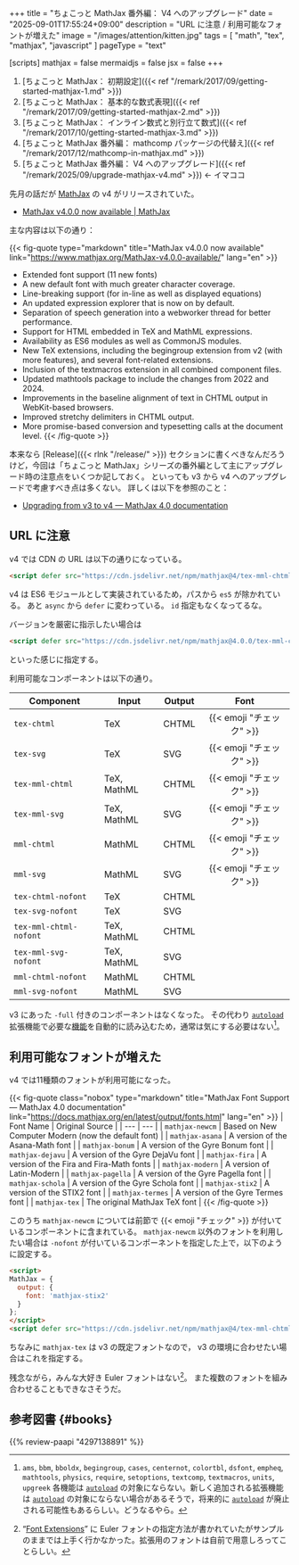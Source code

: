+++
title = "ちょこっと MathJax 番外編： V4 へのアップグレード"
date =  "2025-09-01T17:55:24+09:00"
description = "URL に注意 / 利用可能なフォントが増えた"
image = "/images/attention/kitten.jpg"
tags = [ "math", "tex", "mathjax", "javascript" ]
pageType = "text"

[scripts]
  mathjax = false
  mermaidjs = false
  jsx = false
+++

1. [ちょこっと MathJax： 初期設定]({{< ref "/remark/2017/09/getting-started-mathjax-1.md" >}})
2. [ちょこっと MathJax： 基本的な数式表現]({{< ref "/remark/2017/09/getting-started-mathjax-2.md" >}})
3. [ちょこっと MathJax： インライン数式と別行立て数式]({{< ref "/remark/2017/10/getting-started-mathjax-3.md" >}})
4. [ちょこっと MathJax 番外編： mathcomp パッケージの代替え]({{< ref "/remark/2017/12/mathcomp-in-mathjax.md" >}})
5. [ちょこっと MathJax 番外編： V4 へのアップグレード]({{< ref "/remark/2025/09/upgrade-mathjax-v4.md" >}}) ← イマココ

先月の話だが [MathJax] の v4 がリリースされていた。

- [MathJax v4.0.0 now available | MathJax](https://www.mathjax.org/MathJax-v4.0.0-available/)

主な内容は以下の通り：

{{< fig-quote type="markdown" title="MathJax v4.0.0 now available" link="https://www.mathjax.org/MathJax-v4.0.0-available/" lang="en" >}}
- Extended font support (11 new fonts)
- A new default font with much greater character coverage.
- Line-breaking support (for in-line as well as displayed equations)
- An updated expression explorer that is now on by default.
- Separation of speech generation into a webworker thread for better performance.
- Support for HTML embedded in TeX and MathML expressions.
- Availability as ES6 modules as well as CommonJS modules.
- New TeX extensions, including the begingroup extension from v2 (with more features), and several font-related extensions.
- Inclusion of the textmacros extension in all combined component files.
- Updated mathtools package to include the changes from 2022 and 2024.
- Improvements in the baseline alignment of text in CHTML output in WebKit-based browsers.
- Improved stretchy delimiters in CHTML output.
- More promise-based conversion and typesetting calls at the document level.
{{< /fig-quote >}}

本来なら [Release]({{< rlnk "/release/" >}}) セクションに書くべきなんだろうけど，今回は「ちょこっと MathJax」シリーズの番外編として主にアップグレード時の注意点をいくつか記しておく。
といっても v3 から v4 へのアップグレードで考慮すべき点は多くない。
詳しくは以下を参照のこと：

- [Upgrading from v3 to v4 — MathJax 4.0 documentation](https://docs.mathjax.org/en/latest/upgrading/v3.html)

## URL に注意

v4 では CDN の URL は以下の通りになっている。

```html
<script defer src="https://cdn.jsdelivr.net/npm/mathjax@4/tex-mml-chtml.js"></script>
```

v4 は ES6 モジュールとして実装されているため，パスから `es5` が除かれている。
あと `async` から `defer` に変わっている。
`id` 指定もなくなってるな。

バージョンを厳密に指示したい場合は

```html
<script defer src="https://cdn.jsdelivr.net/npm/mathjax@4.0.0/tex-mml-chtml.js"></script>
```

といった感じに指定する。

利用可能なコンポーネントは以下の通り。

| Component | Input | Output | Font|
| --- | --- | --- | :---: |
| `tex-chtml` | TeX | CHTML | {{< emoji "チェック" >}} |
| `tex-svg` | TeX | SVG | {{< emoji "チェック" >}} |
| `tex-mml-chtml` | TeX, MathML | CHTML | {{< emoji "チェック" >}} |
| `tex-mml-svg` | TeX, MathML | SVG | {{< emoji "チェック" >}} |
| `mml-chtml` | MathML | CHTML | {{< emoji "チェック" >}} |
| `mml-svg` | MathML | SVG | {{< emoji "チェック" >}} |
| `tex-chtml-nofont` | TeX | CHTML |  |
| `tex-svg-nofont` | TeX | SVG |  |
| `tex-mml-chtml-nofont` | TeX, MathML | CHTML |  |
| `tex-mml-svg-nofont` | TeX, MathML | SVG |  |
| `mml-chtml-nofont` | MathML | CHTML |  |
| `mml-svg-nofont` | MathML | SVG |  |

v3 にあった `-full` 付きのコンポーネントはなくなった。
その代わり [`autoload`] 拡張機能で必要な[機能](https://docs.mathjax.org/en/latest/input/tex/extensions/ "The TeX/LaTeX Extension List — MathJax 4.0 documentation")を自動的に読み込むため，通常は気にする必要はない[^a1]。

[^a1]: `ams`, `bbm`, `bboldx`, `begingroup`, `cases`, `centernot`, `colortbl`, `dsfont`, `empheq`, `mathtools`, `physics`, `require`, `setoptions`, `textcomp`, `textmacros`, `units`, `upgreek` 各機能は [`autoload`] の対象にならない。新しく追加される拡張機能は [`autoload`] の対象にならない場合があるそうで，将来的に [`autoload`] が廃止される可能性もあるらしい。どうなるやら。

## 利用可能なフォントが増えた

v4 では11種類のフォントが利用可能になった。

{{< fig-quote class="nobox" type="markdown" title="MathJax Font Support — MathJax 4.0 documentation" link="https://docs.mathjax.org/en/latest/output/fonts.html" lang="en" >}}
| Font Name | Original Source |
| --- | --- |
| `mathjax-newcm` | Based on New Computer Modern (now the default font) |
| `mathjax-asana` | A version of the Asana-Math font |
| `mathjax-bonum` | A version of the Gyre Bonum font |
| `mathjax-dejavu` | A version of the Gyre DejaVu font |
| `mathjax-fira` | A version of the Fira and Fira-Math fonts |
| `mathjax-modern` | A version of Latin-Modern |
| `mathjax-pagella` | A version of the Gyre Pagella font |
| `mathjax-schola` | A version of the Gyre Schola font |
| `mathjax-stix2` | A version of the STIX2 font |
| `mathjax-termes` | A version of the Gyre Termes font |
| `mathjax-tex` | The original MathJax TeX font |
{{< /fig-quote >}}

このうち `mathjax-newcm` については前節で {{< emoji "チェック" >}} が付いているコンポーネントに含まれている。
`mathjax-newcm` 以外のフォントを利用したい場合は `-nofont` が付いているコンポーネントを指定した上で，以下のように設定する。

```html
<script>
MathJax = {
  output: {
    font: 'mathjax-stix2'
  }
};
</script>
<script defer src="https://cdn.jsdelivr.net/npm/mathjax@4/tex-mml-chtml-nofont.js"></script>
```

ちなみに `mathjax-tex` は v3 の既定フォントなので， v3 の環境に合わせたい場合はこれを指定する。

残念ながら，みんな大好き Euler フォントはない[^e1]。
また複数のフォントを組み合わせることもできなさそうだ。

[^e1]: “[Font Extensions](https://docs.mathjax.org/en/latest/output/fonts.html#font-extensions)” に Euler フォントの指定方法が書かれていたがサンプルのままでは上手く行かなかった。拡張用のフォントは自前で用意しろってことらしい。

[MathJax]: https://www.mathjax.org/
[`autoload`]: https://docs.mathjax.org/en/latest/input/tex/extensions/autoload.html "autoload — MathJax 4.0 documentation"

## 参考図書 {#books}

{{% review-paapi "4297138891" %}} <!-- ［改訂第9版］LaTeX美文書作成入門 -->
